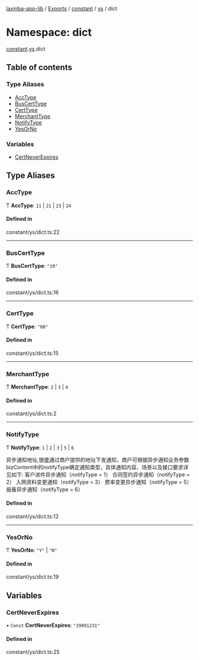 [laxinba-app-lib](../README.md) / [Exports](../modules.md) / [constant](constant.md) / [ys](constant.ys.md) / dict

# Namespace: dict

[constant](constant.md).[ys](constant.ys.md).dict

## Table of contents

### Type Aliases

- [AccType](constant.ys.dict.md#acctype)
- [BusCertType](constant.ys.dict.md#buscerttype)
- [CertType](constant.ys.dict.md#certtype)
- [MerchantType](constant.ys.dict.md#merchanttype)
- [NotifyType](constant.ys.dict.md#notifytype)
- [YesOrNo](constant.ys.dict.md#yesorno)

### Variables

- [CertNeverExpires](constant.ys.dict.md#certneverexpires)

## Type Aliases

### AccType

Ƭ **AccType**: ``11`` \| ``21`` \| ``23`` \| ``24``

#### Defined in

constant/ys/dict.ts:22

___

### BusCertType

Ƭ **BusCertType**: ``"19"``

#### Defined in

constant/ys/dict.ts:16

___

### CertType

Ƭ **CertType**: ``"00"``

#### Defined in

constant/ys/dict.ts:15

___

### MerchantType

Ƭ **MerchantType**: ``2`` \| ``3`` \| ``4``

#### Defined in

constant/ys/dict.ts:2

___

### NotifyType

Ƭ **NotifyType**: ``1`` \| ``2`` \| ``3`` \| ``5`` \| ``6``

异步通知地址,银盛通过商户提供的地址下发通知，商户可根据异步通知业务参数bizContent中的notifyType确定通知类型，具体通知内容、场景以及接口要求详见如下:
客户进件异步通知（notifyType = 1）
合同签约异步通知（notifyType = 2）
入网资料变更通知（notifyType = 3）
费率变更异步通知（notifyType = 5）
报备异步通知（notifyType = 6）

#### Defined in

constant/ys/dict.ts:12

___

### YesOrNo

Ƭ **YesOrNo**: ``"Y"`` \| ``"N"``

#### Defined in

constant/ys/dict.ts:19

## Variables

### CertNeverExpires

• `Const` **CertNeverExpires**: ``"29991231"``

#### Defined in

constant/ys/dict.ts:25
